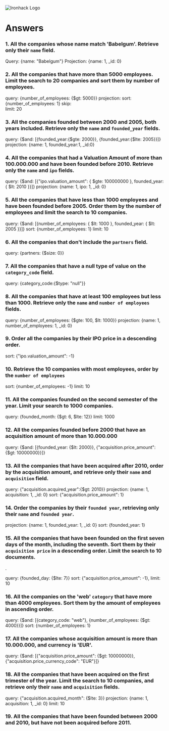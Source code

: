 ![Ironhack Logo](https://i.imgur.com/1QgrNNw.png)

# Answers

### 1. All the companies whose name match 'Babelgum'. Retrieve only their `name` field.

<!-- Your Code Goes Here -->
Query: {name: "Babelgum"}
Projection: {name: 1, _id: 0}
### 2. All the companies that have more than 5000 employees. Limit the search to 20 companies and sort them by **number of employees**.

<!-- Your Code Goes Here -->
query: {number_of_employees: {$gt: 5000}}
projection:
sort: {number_of_employees: 1}
skip:   
limit: 20

### 3. All the companies founded between 2000 and 2005, both years included. Retrieve only the `name` and `founded_year` fields.

<!-- Your Code Goes Here -->
query: {$and: [{founded_year:{$gte: 2000}}, {founded_year:{$lte: 2005}}]}
projection: {name: 1, founded_year:1, _id:0}
### 4. All the companies that had a Valuation Amount of more than 100.000.000 and have been founded before 2010. Retrieve only the `name` and `ipo` fields.

<!-- Your Code Goes Here -->
query: {$and: [{"ipo.valuation_amount": { $gte: 100000000 }, founded_year: { $lt: 2010 }}]}
projection: {name: 1, ipo: 1, _id: 0}

### 5. All the companies that have less than 1000 employees and have been founded before 2005. Order them by the number of employees and limit the search to 10 companies.

<!-- Your Code Goes Here -->
query: {$and: [{number_of_employees: { $lt: 1000 }, founded_year: { $lt: 2005 }}]}
sort: {number_of_employees: 1}
limit: 10
### 6. All the companies that don't include the `partners` field.

<!-- Your Code Goes Here -->
query: {partners: {$size: 0}} <!-- All documents include a partners field, whether if the array is empty or not-->

### 7. All the companies that have a null type of value on the `category_code` field.

<!-- Your Code Goes Here -->
query: {category_code:{$type: "null"}}
### 8. All the companies that have at least 100 employees but less than 1000. Retrieve only the `name` and `number of employees` fields.
<!-- Your Code Goes Here -->
query: {number_of_employees: {$gte: 100, $lt: 1000}}
projection: {name: 1, number_of_employees: 1, _id: 0}

### 9. Order all the companies by their IPO price in a descending order.

<!-- Your Code Goes Here -->
sort: {"ipo.valuation_amount": -1}

### 10. Retrieve the 10 companies with most employees, order by the `number of employees`

<!-- Your Code Goes Here -->
sort: {number_of_employees: -1}
limit: 10

### 11. All the companies founded on the second semester of the year. Limit your search to 1000 companies.

<!-- Your Code Goes Here -->
query: {founded_month: {$gt: 6, $lte: 12}}
limit: 1000

### 12. All the companies founded before 2000 that have an acquisition amount of more than 10.000.000

<!-- Your Code Goes Here -->
query: {$and: [{founded_year: {$lt: 2000}}, {"acquisition.price_amount": {$gt: 10000000}}]}

### 13. All the companies that have been acquired after 2010, order by the acquisition amount, and retrieve only their `name` and `acquisition` field.

<!-- Your Code Goes Here -->
query: {"acquisition.acquired_year":{$gt: 2010}}
projection: {name: 1, acquisition: 1, _id: 0}
sort: {"acquisition.price_amount": 1}

### 14. Order the companies by their `founded year`, retrieving only their `name` and `founded year`.

<!-- Your Code Goes Here -->
projection: {name: 1, founded_year: 1, _id: 0}
sort: {founded_year: 1}

### 15. All the companies that have been founded on the first seven days of the month, including the seventh. Sort them by their `acquisition price` in a descending order. Limit the search to 10 documents.

<!-- Your Code Goes Here -->.
query: {founded_day: {$lte: 7}}
sort: {"acquisition.price_amount": -1},
limit: 10

### 16. All the companies on the 'web' `category` that have more than 4000 employees. Sort them by the amount of employees in ascending order.

<!-- Your Code Goes Here -->
query: {$and: [{category_code: "web"}, {number_of_employees: {$gt: 4000}}]}
sort: {number_of_employees: 1}
### 17. All the companies whose acquisition amount is more than 10.000.000, and currency is 'EUR'.

<!-- Your Code Goes Here -->
query: {$and: [{"acquisition.price_amount": {$gt: 10000000}}, {"acquisition.price_currency_code": "EUR"}]}

### 18. All the companies that have been acquired on the first trimester of the year. Limit the search to 10 companies, and retrieve only their `name` and `acquisition` fields.

<!-- Your Code Goes Here -->
query: {"acquisition.acquired_month": {$lte: 3}}
projection: {name: 1, acquisition: 1, _id: 0}
limit: 10

### 19. All the companies that have been founded between 2000 and 2010, but have not been acquired before 2011.

<!-- Your Code Goes Here -->
